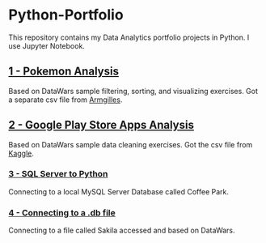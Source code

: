 # Python-Portfolio
This repository contains my Data Analytics portfolio projects in Python. I use Jupyter Notebook.


## [1 - Pokemon Analysis](https://github.com/kylenaaa/Python-Portfolio/tree/main/1%20-%20Pokemon%20Analysis)
Based on DataWars sample filtering, sorting, and visualizing exercises. Got a separate csv file from [Armgilles](https://gist.github.com/armgilles/194bcff35001e7eb53a2a8b441e8b2c6). 



## [2 - Google Play Store Apps Analysis](https://github.com/kylenaaa/Python-Portfolio/tree/main/2%20-%20Google%20Play%20Store%20Apps%20Analysis)
Based on DataWars sample data cleaning exercises. Got the csv file from [Kaggle](https://www.kaggle.com/datasets/lava18/google-play-store-apps/). 


### [3 - SQL Server to Python]()
Connecting to a local MySQL Server Database called Coffee Park.


### [4 - Connecting to a .db file]()
Connecting to a file called Sakila accessed and based on DataWars.

